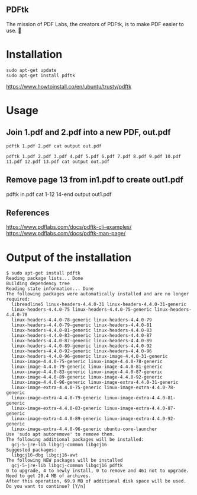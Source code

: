 PDFtk
---
The mission of PDF Labs, the creators of PDFtk, 
is to make PDF easier to use. [:link:](https://www.pdflabs.com/)


# Installation 

```
sudo apt-get update
sudo apt-get install pdftk
```

https://www.howtoinstall.co/en/ubuntu/trusty/pdftk



# Usage 


## Join 1.pdf and 2.pdf into a new PDF, out.pdf
```
pdftk 1.pdf 2.pdf cat output out.pdf
```

```
pdftk 1.pdf 2.pdf 3.pdf 4.pdf 5.pdf 6.pdf 7.pdf 8.pdf 9.pdf 10.pdf 11.pdf 12.pdf 13.pdf cat output out.pdf
```

## Remove page 13 from in1.pdf to create out1.pdf
pdftk in.pdf cat 1-12 14-end output out1.pdf



## References
https://www.pdflabs.com/docs/pdftk-cli-examples/
https://www.pdflabs.com/docs/pdftk-man-page/



# Output of the installation
```
$ sudo apt-get install pdftk
Reading package lists... Done
Building dependency tree       
Reading state information... Done
The following packages were automatically installed and are no longer required:
  libreadline5 linux-headers-4.4.0-31 linux-headers-4.4.0-31-generic
  linux-headers-4.4.0-75 linux-headers-4.4.0-75-generic linux-headers-4.4.0-78
  linux-headers-4.4.0-78-generic linux-headers-4.4.0-79
  linux-headers-4.4.0-79-generic linux-headers-4.4.0-81
  linux-headers-4.4.0-81-generic linux-headers-4.4.0-83
  linux-headers-4.4.0-83-generic linux-headers-4.4.0-87
  linux-headers-4.4.0-87-generic linux-headers-4.4.0-89
  linux-headers-4.4.0-89-generic linux-headers-4.4.0-92
  linux-headers-4.4.0-92-generic linux-headers-4.4.0-96
  linux-headers-4.4.0-96-generic linux-image-4.4.0-31-generic
  linux-image-4.4.0-75-generic linux-image-4.4.0-78-generic
  linux-image-4.4.0-79-generic linux-image-4.4.0-81-generic
  linux-image-4.4.0-83-generic linux-image-4.4.0-87-generic
  linux-image-4.4.0-89-generic linux-image-4.4.0-92-generic
  linux-image-4.4.0-96-generic linux-image-extra-4.4.0-31-generic
  linux-image-extra-4.4.0-75-generic linux-image-extra-4.4.0-78-generic
  linux-image-extra-4.4.0-79-generic linux-image-extra-4.4.0-81-generic
  linux-image-extra-4.4.0-83-generic linux-image-extra-4.4.0-87-generic
  linux-image-extra-4.4.0-89-generic linux-image-extra-4.4.0-92-generic
  linux-image-extra-4.4.0-96-generic ubuntu-core-launcher
Use 'sudo apt autoremove' to remove them.
The following additional packages will be installed:
  gcj-5-jre-lib libgcj-common libgcj16
Suggested packages:
  libgcj16-dbg libgcj16-awt
The following NEW packages will be installed
  gcj-5-jre-lib libgcj-common libgcj16 pdftk
0 to upgrade, 4 to newly install, 0 to remove and 461 not to upgrade.
Need to get 20.4 MB of archives.
After this operation, 69.9 MB of additional disk space will be used.
Do you want to continue? [Y/n] 

```

